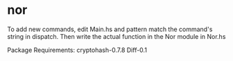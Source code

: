 nor
===

To add new commands, edit Main.hs and pattern match the command's string in
dispatch. Then write the actual function in the Nor module in Nor.hs

Package Requirements:
cryptohash-0.7.8
Diff-0.1
